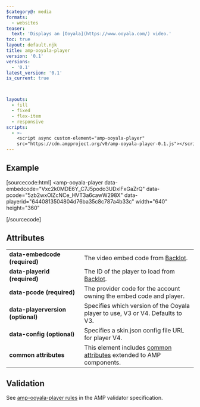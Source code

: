 ```yaml
---
$category@: media
formats:
  - websites
teaser:
  text: 'Displays an [Ooyala](https://www.ooyala.com/) video.'
toc: true
layout: default.njk
title: amp-ooyala-player
version: '0.1'
versions:
  - '0.1'
latest_version: '0.1'
is_current: true



layouts:
  - fill
  - fixed
  - flex-item
  - responsive
scripts:
  - >-
    <script async custom-element="amp-ooyala-player"
    src="https://cdn.ampproject.org/v0/amp-ooyala-player-0.1.js"></script>
---
```



<!---
Copyright 2016 The AMP HTML Authors. All Rights Reserved.

Licensed under the Apache License, Version 2.0 (the "License");
you may not use this file except in compliance with the License.
You may obtain a copy of the License at

      http://www.apache.org/licenses/LICENSE-2.0

Unless required by applicable law or agreed to in writing, software
distributed under the License is distributed on an "AS-IS" BASIS,
WITHOUT WARRANTIES OR CONDITIONS OF ANY KIND, either express or implied.
See the License for the specific language governing permissions and
limitations under the License.
-->



## Example

[sourcecode:html]
<amp-ooyala-player
  data-embedcode="Vxc2k0MDE6Y_C7J5podo3UDxlFxGaZrQ"
  data-pcode="5zb2wxOlZcNCe_HVT3a6cawW298X"
  data-playerid="6440813504804d76ba35c8c787a4b33c"
  width="640"
  height="360"
></amp-ooyala-player>
[/sourcecode]

## Attributes

<table>
  <tr>
    <td width="40%"><strong>data-embedcode (required)</strong></td>
    <td>The video embed code from <a href="https://backlot.ooyala.com">Backlot</a>.</td>
  </tr>
  <tr>
    <td width="40%"><strong>data-playerid (required)</strong></td>
    <td>The ID of the player to load from <a href="https://backlot.ooyala.com">Backlot</a>.</td>
  </tr>
  <tr>
    <td width="40%"><strong>data-pcode (required)</strong></td>
    <td>The provider code for the account owning the embed code and player.</td>
  </tr>
  <tr>
    <td width="40%"><strong>data-playerversion (optional)</strong></td>
    <td>Specifies which version of the Ooyala player to use, V3 or V4. Defaults to V3.</td>
  </tr>
  <tr>
    <td width="40%"><strong>data-config (optional)</strong></td>
    <td>Specifies a skin.json config file URL for player V4.</td>
  </tr>
  <tr>
    <td width="40%"><strong>common attributes</strong></td>
    <td>This element includes <a href="https://amp.dev/documentation/guides-and-tutorials/learn/common_attributes">common attributes</a> extended to AMP components.</td>
  </tr>
</table>

## Validation

See [amp-ooyala-player rules](https://github.com/ampproject/amphtml/blob/master/extensions/amp-ooyala-player/validator-amp-ooyala-player.protoascii) in the AMP validator specification.